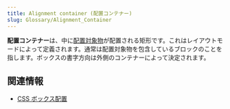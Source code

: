 ```yaml
---
title: Alignment container (配置コンテナー)
slug: Glossary/Alignment_Container
---
```


**配置コンテナー**は、中に[配置対象物](/ja/docs/Glossary/Alignment_Subject)が配置される矩形です。これはレイアウトモードによって定義されます。通常は配置対象物を包含しているブロックのことを指します。ボックスの書字方向は外側のコンテナーによって決定されます。

## 関連情報

- [CSS ボックス配置](/ja/docs/Web/CSS/CSS_Box_Alignment)
